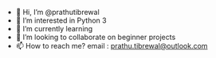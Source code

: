 - 👋 Hi, I’m @prathutibrewal
- 👀 I’m interested in Python 3
- 🌱 I’m currently learning
- 💞️ I’m looking to collaborate on beginner projects
- 📫 How to reach me? email : prathu.tibrewal@outlook.com

<!---
prathutibrewal/prathutibrewal is a ✨ special ✨ repository because its `README.md` (this file) appears on your GitHub profile.
You can click the Preview link to take a look at your changes.
--->
